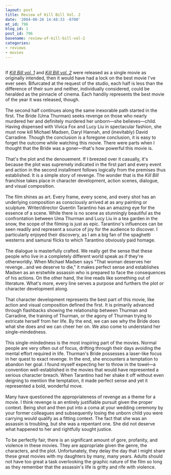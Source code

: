 ```yaml
---
layout: post
title: Review of Kill Bill Vol. 2
date: '2004-08-26 14:48:33 -0700'
mt_id: 796
blog_id: 1
post_id: 796
basename: review-of-kill-bill-vol-2
categories:
- reviews
- movies
---
```

<br />If <a href="http://www.amazon.com/exec/obidos/ASIN/B00005JMEW/bbrown-20/ref=nosim/" title="Amazon link"><cite>Kill Bill vol. 1</cite></a> and <a href="http://www.amazon.com/exec/obidos/ASIN/B00005JMUA/bbrown-20/ref=nosim/" title="Amazon link"><cite>Kill Bill vol. 2</cite></a> were released as a single movie as originally intended, then it would have had a lock on the best movie I've ever seen. Bifurcated at the request of the studio, each half is less than the difference of their sum and neither, individually considered, could be heralded as the pinnacle of cinema. Each handily represents the best movie of the year it was released, though.<br /><br />The second half continues along the same inexorable path started in the first. The Bride (Uma Thurman) seeks revenge on those who nearly murdered her and definitely murdered her unborn&#x2014;she believes&#x2014;child. Having dispensed with Vivica Fox and Lucy Liu in spectacular fashion, she must now kill Michael Madsen, Daryl Hannah, and (inevitably) David Carradine. Though the conclusion is a foregone conclusion, it is easy to forget the outcome while watching this movie. There were parts when I thought that the Bride was a goner&#x2014;that's how powerful this movie is.<br /><br />That's the plot and the denouement. If I breezed over it casually, it's because the plot was supremely indicated in the first part and every event and action in the second installment follows logically from the premises thus established. It is a simple story of revenge. The wonder that is the <cite>Kill Bill</cite> franchise takes place in character development, action scenes, dialogue, and visual composition.<br /><br />The film shines as art. Every frame, every scene, and every shot has an underlying composition as consciously arrived at as any painting or sculpture. Writer/director Quentin Tarantino has an amazing eye for the essence of a scene. While there is no scene as stunningly beautiful as the confrontation between Uma Thurman and Lucy Liu in a tea garden in the snow, the scope of the filming is just as epic. Tarantino's influences can be seen readily and represent a source of joy for the audience to discover. I particularly enjoyed their discovery, as I am a big fan of the spaghetti westerns and samurai flicks to which Tarantino obviously paid homage.<br /><br />The dialogue is masterfully crafted. We really get the sense that these people who live in a completely different world speak as if they're otherworldly. When Michael Madsen says "That woman deserves her revenge&#x2026;and we deserve to die," it makes perfect sense and establishes Madsen as an erstwhile assassin who is prepared to face the consequences of his actions. On the other hand, the line reads like something out of literature. What's more, every line serves a purpose and furthers the plot or character development along.<br /><br />That character development represents the best part of this movie, like action and visual composition defined the first. It is primarily advanced through flashbacks showing the relationship between Thurman and Carradine, the training of Thurman, or the agony of Thurman trying to extricate herself from her life. By the end, we can see why the Bride does what she does and we can cheer her on. We also come to understand her single-mindedness.<br /><br />This single-mindedness is the most inspiring part of the movies. Normal people are very often out of focus, drifting through their days avoiding the mental effort required in life. Thurman's Bride possesses a laser-like focus in her quest to exact revenge. In the end, she encounters a temptation to abandon her goal. I found myself expecting her to throw in the towel&#x2014;a convention well-established in the movies that would have represented a serious character breach. When Tarantino had her shake it off without even deigning to mention the temptation, it made perfect sense and yet it represented a bold, wonderful move.<br /><br />Many have questioned the appropriateness of revenge as a theme for a movie. I think revenge is an entirely justifiable pursuit given the proper context. Being shot and then put into a coma at your wedding ceremony by your former colleagues and subsequently losing the unborn child you were carrying would qualify as a fitting context. The fact that she was an assassin is troubling, but she was a repentant one. She did not deserve what happened to her and rightfully sought justice.<br /><br />To be perfectly fair, there is an significant amount of gore, profanity, and violence in these movies. They are appropriate given the genre, the characters, and the plot. Unfortunately, they delay the day that I might share these great movies with my daughters by many, many years. Adults should not have too great a task overlooking the graphic nature of the film so long as they remember that the assassin's life is gritty and rife with violence.<br /><br /><br />
